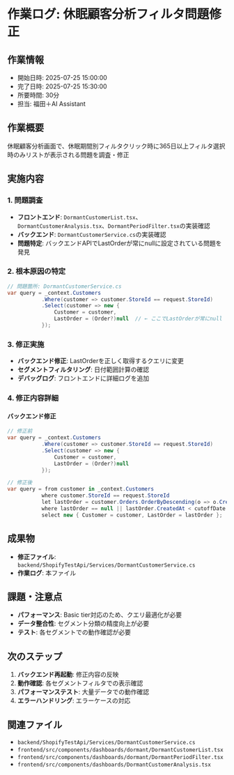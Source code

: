 # 作業ログ: 休眠顧客分析フィルタ問題修正

## 作業情報
- 開始日時: 2025-07-25 15:00:00
- 完了日時: 2025-07-25 15:30:00
- 所要時間: 30分
- 担当: 福田＋AI Assistant

## 作業概要
休眠顧客分析画面で、休眠期間別フィルタクリック時に365日以上フィルタ選択時のみリストが表示される問題を調査・修正

## 実施内容

### 1. 問題調査
- **フロントエンド**: `DormantCustomerList.tsx`、`DormantCustomerAnalysis.tsx`、`DormantPeriodFilter.tsx`の実装確認
- **バックエンド**: `DormantCustomerService.cs`の実装確認
- **問題特定**: バックエンドAPIでLastOrderが常にnullに設定されている問題を発見

### 2. 根本原因の特定
```csharp
// 問題箇所: DormantCustomerService.cs
var query = _context.Customers
           .Where(customer => customer.StoreId == request.StoreId)
           .Select(customer => new { 
               Customer = customer, 
               LastOrder = (Order?)null  // ← ここでLastOrderが常にnull
           });
```

### 3. 修正実施
- **バックエンド修正**: LastOrderを正しく取得するクエリに変更
- **セグメントフィルタリング**: 日付範囲計算の確認
- **デバッグログ**: フロントエンドに詳細ログを追加

### 4. 修正内容詳細

#### バックエンド修正
```csharp
// 修正前
var query = _context.Customers
           .Where(customer => customer.StoreId == request.StoreId)
           .Select(customer => new { 
               Customer = customer, 
               LastOrder = (Order?)null
           });

// 修正後
var query = from customer in _context.Customers
           where customer.StoreId == request.StoreId
           let lastOrder = customer.Orders.OrderByDescending(o => o.CreatedAt).FirstOrDefault()
           where lastOrder == null || lastOrder.CreatedAt < cutoffDate
           select new { Customer = customer, LastOrder = lastOrder };
```

## 成果物
- **修正ファイル**: `backend/ShopifyTestApi/Services/DormantCustomerService.cs`
- **作業ログ**: 本ファイル

## 課題・注意点
- **パフォーマンス**: Basic tier対応のため、クエリ最適化が必要
- **データ整合性**: セグメント分類の精度向上が必要
- **テスト**: 各セグメントでの動作確認が必要

## 次のステップ
1. **バックエンド再起動**: 修正内容の反映
2. **動作確認**: 各セグメントフィルタでの表示確認
3. **パフォーマンステスト**: 大量データでの動作確認
4. **エラーハンドリング**: エラーケースの対応

## 関連ファイル
- `backend/ShopifyTestApi/Services/DormantCustomerService.cs`
- `frontend/src/components/dashboards/dormant/DormantCustomerList.tsx`
- `frontend/src/components/dashboards/dormant/DormantPeriodFilter.tsx`
- `frontend/src/components/dashboards/DormantCustomerAnalysis.tsx` 